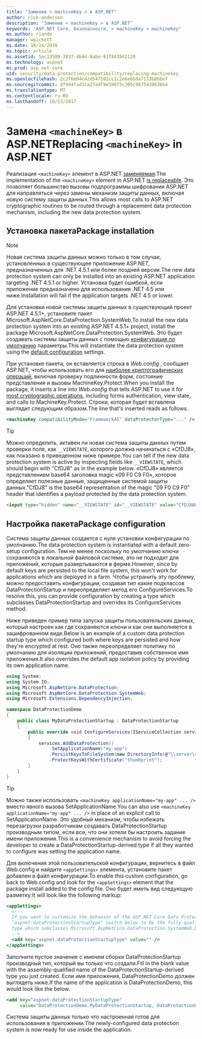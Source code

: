 ```yaml
---
title: "Заменив < machineKey > в ASP.NET"
author: rick-anderson
description: "Заменив < machineKey > в ASP.NET"
keywords: "ASP.NET Core, безопасности, < machineKey > machineKey"
ms.author: riande
manager: wpickett
ms.date: 10/14/2016
ms.topic: article
ms.assetid: 5ac13589-3837-4b4d-8abe-81f843942120
ms.technology: aspnet
ms.prod: asp.net-core
uid: security/data-protection/compatibility/replacing-machinekey
ms.openlocfilehash: 2c2f6e04c42d547592cc1c2e6e66da7133b8bbef
ms.sourcegitcommit: 8f4d4fad1ca27adf9e396f5c205c9875a3963664
ms.translationtype: MT
ms.contentlocale: ru-RU
ms.lasthandoff: 10/13/2017
---
```

# <a name="replacing-machinekey-in-aspnet"></a><span data-ttu-id="9ef57-104">Замена `<machineKey>` в ASP.NET</span><span class="sxs-lookup"><span data-stu-id="9ef57-104">Replacing `<machineKey>` in ASP.NET</span></span>

<a name="compatibility-replacing-machinekey"></a>

<span data-ttu-id="9ef57-105">Реализация `<machineKey>` элемент в ASP.NET [заменяемая](https://blogs.msdn.microsoft.com/webdev/2012/10/23/cryptographic-improvements-in-asp-net-4-5-pt-2/).</span><span class="sxs-lookup"><span data-stu-id="9ef57-105">The implementation of the `<machineKey>` element in ASP.NET [is replaceable](https://blogs.msdn.microsoft.com/webdev/2012/10/23/cryptographic-improvements-in-asp-net-4-5-pt-2/).</span></span> <span data-ttu-id="9ef57-106">Это позволяет большинство вызовы подпрограммы шифрования ASP.NET для направляться через замены механизм защиты данных, включая новую систему защиты данных.</span><span class="sxs-lookup"><span data-stu-id="9ef57-106">This allows most calls to ASP.NET cryptographic routines to be routed through a replacement data protection mechanism, including the new data protection system.</span></span>

## <a name="package-installation"></a><span data-ttu-id="9ef57-107">Установка пакета</span><span class="sxs-lookup"><span data-stu-id="9ef57-107">Package installation</span></span>

> [!NOTE]
> <span data-ttu-id="9ef57-108">Новая система защиты данных можно только в том случае, установленных в существующее приложение ASP.NET, предназначенных для .NET 4.5.1 или более поздней версии.</span><span class="sxs-lookup"><span data-stu-id="9ef57-108">The new data protection system can only be installed into an existing ASP.NET application targeting .NET 4.5.1 or higher.</span></span> <span data-ttu-id="9ef57-109">Установка будет ошибкой, если приложение предназначено для использования .NET 4.5 или ниже.</span><span class="sxs-lookup"><span data-stu-id="9ef57-109">Installation will fail if the application targets .NET 4.5 or lower.</span></span>

<span data-ttu-id="9ef57-110">Для установки новой системы защиты данных в существующий проект ASP.NET 4.5.1+, установите пакет Microsoft.AspNetCore.DataProtection.SystemWeb.</span><span class="sxs-lookup"><span data-stu-id="9ef57-110">To install the new data protection system into an existing ASP.NET 4.5.1+ project, install the package Microsoft.AspNetCore.DataProtection.SystemWeb.</span></span> <span data-ttu-id="9ef57-111">Это будет создавать системы защиты данных с помощью [конфигурация по умолчанию](../configuration/default-settings.md#data-protection-default-settings) параметры.</span><span class="sxs-lookup"><span data-stu-id="9ef57-111">This will instantiate the data protection system using the [default configuration](../configuration/default-settings.md#data-protection-default-settings) settings.</span></span>

<span data-ttu-id="9ef57-112">При установке пакета, он вставляется строка в *Web.config* , сообщает ASP.NET, чтобы использовать его для [наиболее криптографических операций](https://blogs.msdn.microsoft.com/webdev/2012/10/23/cryptographic-improvements-in-asp-net-4-5-pt-2/), включая проверку подлинности форм, состояние представления и вызовы MachineKey.Protect.</span><span class="sxs-lookup"><span data-stu-id="9ef57-112">When you install the package, it inserts a line into *Web.config* that tells ASP.NET to use it for [most cryptographic operations](https://blogs.msdn.microsoft.com/webdev/2012/10/23/cryptographic-improvements-in-asp-net-4-5-pt-2/), including forms authentication, view state, and calls to MachineKey.Protect.</span></span> <span data-ttu-id="9ef57-113">Строки, которая будет вставлена выглядит следующим образом.</span><span class="sxs-lookup"><span data-stu-id="9ef57-113">The line that's inserted reads as follows.</span></span>

```xml
<machineKey compatibilityMode="Framework45" dataProtectorType="..." />
```

>[!TIP]
> <span data-ttu-id="9ef57-114">Можно определить, активен ли новая система защиты данных путем проверки поля, как `__VIEWSTATE`, которого должна начинаться с «CfDJ8», как показано в приведенном ниже примере.</span><span class="sxs-lookup"><span data-stu-id="9ef57-114">You can tell if the new data protection system is active by inspecting fields like `__VIEWSTATE`, which should begin with "CfDJ8" as in the example below.</span></span> <span data-ttu-id="9ef57-115">«CfDJ8» является представлением base64 заголовка magic «09 F0 C9 F0», которое определяет полезные данные, защищенные системой защиты данных.</span><span class="sxs-lookup"><span data-stu-id="9ef57-115">"CfDJ8" is the base64 representation of the magic "09 F0 C9 F0" header that identifies a payload protected by the data protection system.</span></span>

```html
<input type="hidden" name="__VIEWSTATE" id="__VIEWSTATE" value="CfDJ8AWPr2EQPTBGs3L2GCZOpk..." />
```

## <a name="package-configuration"></a><span data-ttu-id="9ef57-116">Настройка пакета</span><span class="sxs-lookup"><span data-stu-id="9ef57-116">Package configuration</span></span>

<span data-ttu-id="9ef57-117">Система защиты данных создается с нуля установки конфигурации по умолчанию.</span><span class="sxs-lookup"><span data-stu-id="9ef57-117">The data protection system is instantiated with a default zero-setup configuration.</span></span> <span data-ttu-id="9ef57-118">Тем не менее поскольку по умолчанию ключи сохраняются в локальной файловой системе, это не подходит для приложений, которые развертываются в ферме.</span><span class="sxs-lookup"><span data-stu-id="9ef57-118">However, since by default keys are persisted to the local file system, this won't work for applications which are deployed in a farm.</span></span> <span data-ttu-id="9ef57-119">Чтобы устранить эту проблему, можно предоставить конфигурации, создавая тип какие подклассов DataProtectionStartup и переопределяет метод его ConfigureServices.</span><span class="sxs-lookup"><span data-stu-id="9ef57-119">To resolve this, you can provide configuration by creating a type which subclasses DataProtectionStartup and overrides its ConfigureServices method.</span></span>

<span data-ttu-id="9ef57-120">Ниже приведен пример типа запуска защиты пользовательских данных, который настроен как где сохраняются ключи и как они выполняется в зашифрованном виде.</span><span class="sxs-lookup"><span data-stu-id="9ef57-120">Below is an example of a custom data protection startup type which configured both where keys are persisted and how they're encrypted at rest.</span></span> <span data-ttu-id="9ef57-121">Оно также переопределяет политику по умолчанию для изоляции приложений, предоставив собственное имя приложения.</span><span class="sxs-lookup"><span data-stu-id="9ef57-121">It also overrides the default app isolation policy by providing its own application name.</span></span>

```csharp
using System;
using System.IO;
using Microsoft.AspNetCore.DataProtection;
using Microsoft.AspNetCore.DataProtection.SystemWeb;
using Microsoft.Extensions.DependencyInjection;

namespace DataProtectionDemo
{
    public class MyDataProtectionStartup : DataProtectionStartup
    {
        public override void ConfigureServices(IServiceCollection services)
        {
            services.AddDataProtection()
                .SetApplicationName("my-app")
                .PersistKeysToFileSystem(new DirectoryInfo(@"\\server\share\myapp-keys\"))
                .ProtectKeysWithCertificate("thumbprint");
        }
    }
}
```

>[!TIP]
> <span data-ttu-id="9ef57-122">Можно также использовать `<machineKey applicationName="my-app" ... />` вместо явного вызова SetApplicationName.</span><span class="sxs-lookup"><span data-stu-id="9ef57-122">You can also use `<machineKey applicationName="my-app" ... />` in place of an explicit call to SetApplicationName.</span></span> <span data-ttu-id="9ef57-123">Это удобный механизм, чтобы избежать перезагрузки разработчикам создавать DataProtectionStartup производным типом, если все, что они хотели бы настроить задание имени приложения.</span><span class="sxs-lookup"><span data-stu-id="9ef57-123">This is a convenience mechanism to avoid forcing the developer to create a DataProtectionStartup-derived type if all they wanted to configure was setting the application name.</span></span>

<span data-ttu-id="9ef57-124">Для включения этой пользовательской конфигурации, вернитесь в файл Web.config и найдите `<appSettings>` элемента, установите пакет добавлен в файл конфигурации.</span><span class="sxs-lookup"><span data-stu-id="9ef57-124">To enable this custom configuration, go back to Web.config and look for the `<appSettings>` element that the package install added to the config file.</span></span> <span data-ttu-id="9ef57-125">Оно будет иметь вид следующую разметку:</span><span class="sxs-lookup"><span data-stu-id="9ef57-125">It will look like the following markup:</span></span>

```xml
<appSettings>
  <!--
  If you want to customize the behavior of the ASP.NET Core Data Protection stack, set the
  "aspnet:dataProtectionStartupType" switch below to be the fully-qualified name of a
  type which subclasses Microsoft.AspNetCore.DataProtection.SystemWeb.DataProtectionStartup.
  -->
  <add key="aspnet:dataProtectionStartupType" value="" />
</appSettings>
```

<span data-ttu-id="9ef57-126">Заполните пустое значение с именем сборки DataProtectionStartup производный тип, который вы только что создали.</span><span class="sxs-lookup"><span data-stu-id="9ef57-126">Fill in the blank value with the assembly-qualified name of the DataProtectionStartup-derived type you just created.</span></span> <span data-ttu-id="9ef57-127">Если имя приложения, DataProtectionDemo должен выглядеть ниже.</span><span class="sxs-lookup"><span data-stu-id="9ef57-127">If the name of the application is DataProtectionDemo, this would look like the below.</span></span>

```xml
<add key="aspnet:dataProtectionStartupType"
     value="DataProtectionDemo.MyDataProtectionStartup, DataProtectionDemo" />
```

<span data-ttu-id="9ef57-128">Система защиты данных только что настроенная готов для использования в приложении.</span><span class="sxs-lookup"><span data-stu-id="9ef57-128">The newly-configured data protection system is now ready for use inside the application.</span></span>
